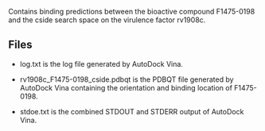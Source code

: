 Contains binding predictions between the bioactive compound F1475-0198 and the cside search space on the virulence factor rv1908c.

## Files

- log.txt is the log file generated by AutoDock Vina.

- rv1908c_F1475-0198_cside.pdbqt is the PDBQT file generated by AutoDock Vina containing the orientation and binding location of F1475-0198.

- stdoe.txt is the combined STDOUT and STDERR output of AutoDock Vina.

